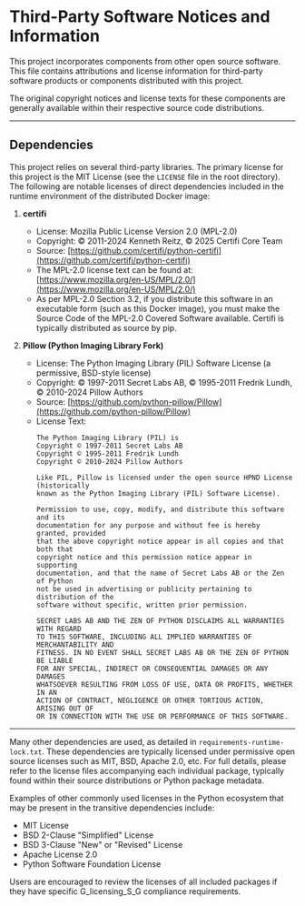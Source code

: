 # Third-Party Software Notices and Information

This project incorporates components from other open source software.
This file contains attributions and license information for third-party
software products or components distributed with this project.

The original copyright notices and license texts for these components
are generally available within their respective source code distributions.

---

## Dependencies

This project relies on several third-party libraries. The primary license for this
project is the MIT License (see the `LICENSE` file in the root directory).
The following are notable licenses of direct dependencies included in the runtime
environment of the distributed Docker image:

1.  **certifi**
    *   License: Mozilla Public License Version 2.0 (MPL-2.0)
    *   Copyright: © 2011-2024 Kenneth Reitz, © 2025 Certifi Core Team
    *   Source: [https://github.com/certifi/python-certifi](https://github.com/certifi/python-certifi)
    *   The MPL-2.0 license text can be found at: [https://www.mozilla.org/en-US/MPL/2.0/](https://www.mozilla.org/en-US/MPL/2.0/)
    *   As per MPL-2.0 Section 3.2, if you distribute this software in an executable
        form (such as this Docker image), you must make the Source Code of the MPL-2.0
        Covered Software available. Certifi is typically distributed as source by pip.

2.  **Pillow (Python Imaging Library Fork)**
    *   License: The Python Imaging Library (PIL) Software License (a permissive, BSD-style license)
    *   Copyright: © 1997-2011 Secret Labs AB, © 1995-2011 Fredrik Lundh, © 2010-2024 Pillow Authors
    *   Source: [https://github.com/python-pillow/Pillow](https://github.com/python-pillow/Pillow)
    *   License Text:
        ```
        The Python Imaging Library (PIL) is
        Copyright © 1997-2011 Secret Labs AB
        Copyright © 1995-2011 Fredrik Lundh
        Copyright © 2010-2024 Pillow Authors

        Like PIL, Pillow is licensed under the open source HPND License (historically
        known as the Python Imaging Library (PIL) Software License).

        Permission to use, copy, modify, and distribute this software and its
        documentation for any purpose and without fee is hereby granted, provided
        that the above copyright notice appear in all copies and that both that
        copyright notice and this permission notice appear in supporting
        documentation, and that the name of Secret Labs AB or the Zen of Python
        not be used in advertising or publicity pertaining to distribution of the
        software without specific, written prior permission.

        SECRET LABS AB AND THE ZEN OF PYTHON DISCLAIMS ALL WARRANTIES WITH REGARD
        TO THIS SOFTWARE, INCLUDING ALL IMPLIED WARRANTIES OF MERCHANTABILITY AND
        FITNESS. IN NO EVENT SHALL SECRET LABS AB OR THE ZEN OF PYTHON BE LIABLE
        FOR ANY SPECIAL, INDIRECT OR CONSEQUENTIAL DAMAGES OR ANY DAMAGES
        WHATSOEVER RESULTING FROM LOSS OF USE, DATA OR PROFITS, WHETHER IN AN
        ACTION OF CONTRACT, NEGLIGENCE OR OTHER TORTIOUS ACTION, ARISING OUT OF
        OR IN CONNECTION WITH THE USE OR PERFORMANCE OF THIS SOFTWARE.
        ```

---

Many other dependencies are used, as detailed in `requirements-runtime-lock.txt`.
These dependencies are typically licensed under permissive open source licenses
such as MIT, BSD, Apache 2.0, etc. For full details, please refer to the
license files accompanying each individual package, typically found within their
source distributions or Python package metadata.

Examples of other commonly used licenses in the Python ecosystem that may be
present in the transitive dependencies include:
*   MIT License
*   BSD 2-Clause "Simplified" License
*   BSD 3-Clause "New" or "Revised" License
*   Apache License 2.0
*   Python Software Foundation License

Users are encouraged to review the licenses of all included packages if they
have specific G_licensing_S_G compliance requirements.